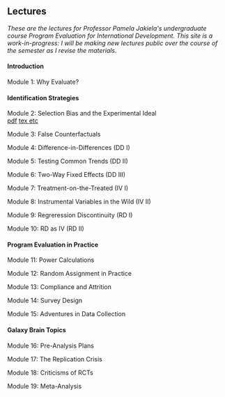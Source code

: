 ## Lectures  

_These are the lectures for Professor Pamela Jakiela's undergraduate course *Program Evaluation for International Development*.  This site is a work-in-progress:  I will be making 
new lectures public over the course of the semester as I revise the materials._  

#### Introduction  

Module 1:  Why Evaluate?  

#### Identification Strategies  

Module 2:  Selection Bias and the Experimental Ideal  
[pdf](https://pjakiela.github.io/ECON379/lectures/L2-selection-bias/ECON379-L2-Selection-Bias-PUBLIC.pdf) [tex etc](https://pjakiela.github.io/ECON379/lectures/L2-selection-bias/)  

Module 3:  False Counterfactuals  

Module 4: Difference-in-Differences (DD I)  

Module 5: Testing Common Trends (DD II)  

Module 6: Two-Way Fixed Effects (DD III)  

Module 7: Treatment-on-the-Treated (IV I)  

Module 8: Instrumental Variables in the Wild (IV II)  

Module 9: Regreression Discontinuity (RD I)  

Module 10: RD as IV (RD II)  

#### Program Evaluation in Practice  

Module 11: Power Calculations  

Module 12: Random Assignment in Practice  

Module 13: Compliance and Attrition  

Module 14: Survey Design

Module 15: Adventures in Data Collection  

#### Galaxy Brain Topics  

Module 16: Pre-Analysis Plans  

Module 17: The Replication Crisis  

Module 18: Criticisms of RCTs

Module 19: Meta-Analysis  



